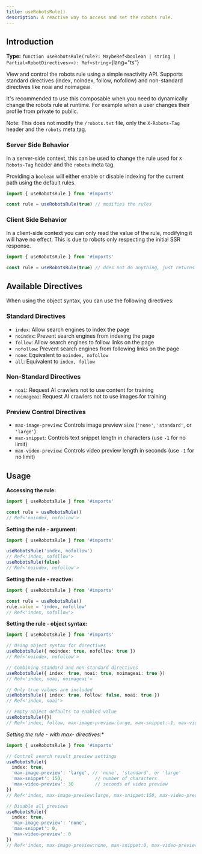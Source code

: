 ```yaml
---
title: useRobotsRule()
description: A reactive way to access and set the robots rule.
---
```


## Introduction

**Type:** `function useRobotsRule(rule?: MaybeRef<boolean | string | Partial<RobotDirectives>>): Ref<string>`{lang="ts"}

View and control the robots rule using a simple reactivity API. Supports standard directives (index, noindex, follow, nofollow) and non-standard directives like noai and noimageai.

It's recommended to use this composable when you need to dynamically change the robots rule at runtime. For example when a user changes their profile from private to public.

Note: This does not modify the `/robots.txt` file, only the `X-Robots-Tag` header and the `robots` meta tag.

### Server Side Behavior

In a server-side context, this can be used to change the rule used for `X-Robots-Tag` header and the `robots` meta tag.

Providing a `boolean` will either enable or disable indexing for the current path using the default rules.

```ts
import { useRobotsRule } from '#imports'

const rule = useRobotsRule(true) // modifies the rules
```

### Client Side Behavior

In a client-side context you can only read the value of the rule, modifying it will have no effect. This is due to robots only respecting the initial SSR response.

```ts
import { useRobotsRule } from '#imports'

const rule = useRobotsRule(true) // does not do anything, just returns the value
```

## Available Directives

When using the object syntax, you can use the following directives:

### Standard Directives
- `index`: Allow search engines to index the page
- `noindex`: Prevent search engines from indexing the page
- `follow`: Allow search engines to follow links on the page
- `nofollow`: Prevent search engines from following links on the page
- `none`: Equivalent to `noindex, nofollow`
- `all`: Equivalent to `index, follow`

### Non-Standard Directives
- `noai`: Request AI crawlers not to use content for training
- `noimageai`: Request AI crawlers not to use images for training

### Preview Control Directives
- `max-image-preview`: Controls image preview size (`'none'`, `'standard'`, or `'large'`)
- `max-snippet`: Controls text snippet length in characters (use `-1` for no limit)
- `max-video-preview`: Controls video preview length in seconds (use `-1` for no limit)

## Usage

**Accessing the rule:**

```ts
import { useRobotsRule } from '#imports'

const rule = useRobotsRule()
// Ref<'noindex, nofollow'>
```

**Setting the rule - argument:**

```ts
import { useRobotsRule } from '#imports'

useRobotsRule('index, nofollow')
// Ref<'index, nofollow'>
useRobotsRule(false)
// Ref<'noindex, nofollow'>
```

**Setting the rule - reactive:**

```ts
import { useRobotsRule } from '#imports'

const rule = useRobotsRule()
rule.value = 'index, nofollow'
// Ref<'index, nofollow'>
```

**Setting the rule - object syntax:**

```ts
import { useRobotsRule } from '#imports'

// Using object syntax for directives
useRobotsRule({ noindex: true, nofollow: true })
// Ref<'noindex, nofollow'>

// Combining standard and non-standard directives
useRobotsRule({ index: true, noai: true, noimageai: true })
// Ref<'index, noai, noimageai'>

// Only true values are included
useRobotsRule({ index: true, follow: false, noai: true })
// Ref<'index, noai'>

// Empty object defaults to enabled value
useRobotsRule({})
// Ref<'index, follow, max-image-preview:large, max-snippet:-1, max-video-preview:-1'>
```

**Setting the rule - with max-* directives:**

```ts
import { useRobotsRule } from '#imports'

// Control search result preview settings
useRobotsRule({
  index: true,
  'max-image-preview': 'large', // 'none', 'standard', or 'large'
  'max-snippet': 150,            // number of characters
  'max-video-preview': 30        // seconds of video preview
})
// Ref<'index, max-image-preview:large, max-snippet:150, max-video-preview:30'>

// Disable all previews
useRobotsRule({
  index: true,
  'max-image-preview': 'none',
  'max-snippet': 0,
  'max-video-preview': 0
})
// Ref<'index, max-image-preview:none, max-snippet:0, max-video-preview:0'>
```
